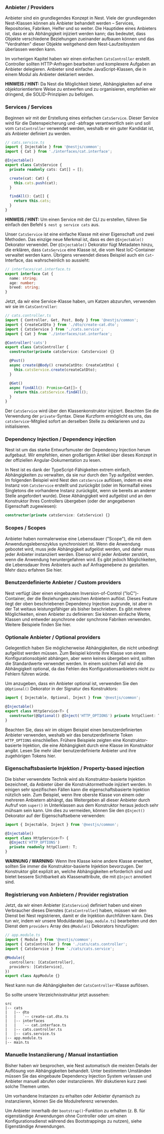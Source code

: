 ### Anbieter / Providers

Anbieter sind ein grundlegendes Konzept in Nest. Viele der grundlegenden Nest-Klassen können als Anbieter behandelt werden – Services, Repositories, Fabriken, Helfer und so weiter. Die Hauptidee eines Anbieters ist, dass er als Abhängigkeit injiziert werden kann; das bedeutet, dass Objekte verschiedene Beziehungen zueinander aufbauen können und das "Verdrahten" dieser Objekte weitgehend dem Nest-Laufzeitsystem überlassen werden kann.

Im vorherigen Kapitel haben wir einen einfachen `CatsController` erstellt. Controller sollten HTTP-Anfragen bearbeiten und komplexere Aufgaben an Anbieter delegieren. Anbieter sind einfache JavaScript-Klassen, die in einem Modul als Anbieter deklariert werden.

**HINWEIS / HINT:** Da Nest die Möglichkeit bietet, Abhängigkeiten auf eine objektorientiertere Weise zu entwerfen und zu organisieren, empfehlen wir dringend, die SOLID-Prinzipien zu befolgen.

### Services / Services

Beginnen wir mit der Erstellung eines einfachen `CatsService`. Dieser Service wird für die Datenspeicherung und -abfrage verantwortlich sein und soll vom `CatsController` verwendet werden, weshalb er ein guter Kandidat ist, als Anbieter definiert zu werden.

```typescript
// cats.service.ts
import { Injectable } from '@nestjs/common';
import { Cat } from './interfaces/cat.interface';

@Injectable()
export class CatsService {
  private readonly cats: Cat[] = [];

  create(cat: Cat) {
    this.cats.push(cat);
  }

  findAll(): Cat[] {
    return this.cats;
  }
}
```

**HINWEIS / HINT:** Um einen Service mit der CLI zu erstellen, führen Sie einfach den Befehl `$ nest g service cats` aus.

Unser `CatsService` ist eine einfache Klasse mit einer Eigenschaft und zwei Methoden. Das einzige neue Merkmal ist, dass es den `@Injectable()` Dekorator verwendet. Der `@Injectable()` Dekorator fügt Metadaten hinzu, die erklären, dass `CatsService` eine Klasse ist, die vom Nest IoC-Container verwaltet werden kann. Übrigens verwendet dieses Beispiel auch ein `Cat`-Interface, das wahrscheinlich so aussieht:

```typescript
// interfaces/cat.interface.ts
export interface Cat {
  name: string;
  age: number;
  breed: string;
}
```

Jetzt, da wir eine Service-Klasse haben, um Katzen abzurufen, verwenden wir sie im `CatsController`:

```typescript
// cats.controller.ts
import { Controller, Get, Post, Body } from '@nestjs/common';
import { CreateCatDto } from './dto/create-cat.dto';
import { CatsService } from './cats.service';
import { Cat } from './interfaces/cat.interface';

@Controller('cats')
export class CatsController {
  constructor(private catsService: CatsService) {}

  @Post()
  async create(@Body() createCatDto: CreateCatDto) {
    this.catsService.create(createCatDto);
  }

  @Get()
  async findAll(): Promise<Cat[]> {
    return this.catsService.findAll();
  }
}
```

Der `CatsService` wird über den Klassenkonstruktor injiziert. Beachten Sie die Verwendung der `private`-Syntax. Diese Kurzform ermöglicht es uns, das `catsService`-Mitglied sofort an derselben Stelle zu deklarieren und zu initialisieren.

### Dependency Injection / Dependency injection

Nest ist um das starke Entwurfsmuster der Dependency Injection herum aufgebaut. Wir empfehlen, einen großartigen Artikel über dieses Konzept in der offiziellen Angular-Dokumentation zu lesen.

In Nest ist es dank der TypeScript-Fähigkeiten extrem einfach, Abhängigkeiten zu verwalten, da sie nur durch den Typ aufgelöst werden. Im folgenden Beispiel wird Nest den `catsService` auflösen, indem es eine Instanz von `CatsService` erstellt und zurückgibt (oder im Normalfall eines Singletons die vorhandene Instanz zurückgibt, wenn sie bereits an anderer Stelle angefordert wurde). Diese Abhängigkeit wird aufgelöst und an den Konstruktor Ihres Controllers übergeben (oder der angegebenen Eigenschaft zugewiesen):

```typescript
constructor(private catsService: CatsService) {}
```

### Scopes / Scopes

Anbieter haben normalerweise eine Lebensdauer ("Scope"), die mit dem Anwendungslebenszyklus synchronisiert ist. Wenn die Anwendung gebootet wird, muss jede Abhängigkeit aufgelöst werden, und daher muss jeder Anbieter instanziiert werden. Ebenso wird jeder Anbieter zerstört, wenn die Anwendung heruntergefahren wird. Es gibt jedoch Möglichkeiten, die Lebensdauer Ihres Anbieters auch auf Anfragenebene zu gestalten. Mehr dazu erfahren Sie hier.

### Benutzerdefinierte Anbieter / Custom providers

Nest verfügt über einen eingebauten Inversion-of-Control ("IoC")-Container, der die Beziehungen zwischen Anbietern auflöst. Dieses Feature liegt der oben beschriebenen Dependency Injection zugrunde, ist aber in der Tat weitaus leistungsfähiger als bisher beschrieben. Es gibt mehrere Möglichkeiten, einen Anbieter zu definieren: Sie können einfache Werte, Klassen und entweder asynchrone oder synchrone Fabriken verwenden. Weitere Beispiele finden Sie hier.

### Optionale Anbieter / Optional providers

Gelegentlich haben Sie möglicherweise Abhängigkeiten, die nicht unbedingt aufgelöst werden müssen. Zum Beispiel könnte Ihre Klasse von einem Konfigurationsobjekt abhängen, aber wenn keines übergeben wird, sollten die Standardwerte verwendet werden. In einem solchen Fall wird die Abhängigkeit optional, da das Fehlen des Konfigurationsanbieters nicht zu Fehlern führen würde.

Um anzugeben, dass ein Anbieter optional ist, verwenden Sie den `@Optional()` Dekorator in der Signatur des Konstruktors:

```typescript
import { Injectable, Optional, Inject } from '@nestjs/common';

@Injectable()
export class HttpService<T> {
  constructor(@Optional() @Inject('HTTP_OPTIONS') private httpClient: T) {}
}
```

Beachten Sie, dass wir im obigen Beispiel einen benutzerdefinierten Anbieter verwenden, weshalb wir das benutzerdefinierte Token `HTTP_OPTIONS` einschließen. Frühere Beispiele zeigten eine Konstruktor-basierte Injektion, die eine Abhängigkeit durch eine Klasse im Konstruktor angibt. Lesen Sie mehr über benutzerdefinierte Anbieter und ihre zugehörigen Tokens hier.

### Eigenschaftsbasierte Injektion / Property-based injection

Die bisher verwendete Technik wird als Konstruktor-basierte Injektion bezeichnet, da Anbieter über die Konstruktormethode injiziert werden. In einigen sehr spezifischen Fällen kann die eigenschaftsbasierte Injektion nützlich sein. Zum Beispiel, wenn Ihre oberste Klasse von einem oder mehreren Anbietern abhängt, das Weitergeben all dieser Anbieter durch Aufruf von `super()` in Unterklassen aus dem Konstruktor heraus jedoch sehr mühsam sein kann. Um dies zu vermeiden, können Sie den `@Inject()` Dekorator auf der Eigenschaftsebene verwenden:

```typescript
import { Injectable, Inject } from '@nestjs/common';

@Injectable()
export class HttpService<T> {
  @Inject('HTTP_OPTIONS')
  private readonly httpClient: T;
}
```

**WARNUNG / WARNING:** Wenn Ihre Klasse keine andere Klasse erweitert, sollten Sie immer die Konstruktor-basierte Injektion bevorzugen. Der Konstruktor gibt explizit an, welche Abhängigkeiten erforderlich sind und bietet bessere Sichtbarkeit als Klassenattribute, die mit `@Inject` annotiert sind.

### Registrierung von Anbietern / Provider registration

Jetzt, da wir einen Anbieter (`CatsService`) definiert haben und einen Verbraucher dieses Dienstes (`CatsController`) haben, müssen wir den Dienst bei Nest registrieren, damit er die Injektion durchführen kann. Dies tun wir, indem wir unsere Moduldaratei (`app.module.ts`) bearbeiten und den Dienst dem `providers` Array des `@Module()` Dekorators hinzufügen:

```typescript
// app.module.ts
import { Module } from '@nestjs/common';
import { CatsController } from './cats/cats.controller';
import { CatsService } from './cats/cats.service';

@Module({
  controllers: [CatsController],
  providers: [CatsService],
})
export class AppModule {}
```

Nest kann nun die Abhängigkeiten der `CatsController`-Klasse auflösen.

So sollte unsere Verzeichnisstruktur jetzt aussehen:

```
src
|-- cats
|   |-- dto
|   |   `-- create-cat.dto.ts
|   |-- interfaces
|   |   `-- cat.interface.ts
|   |-- cats.controller.ts
|   |-- cats.service.ts
|-- app.module.ts
|-- main.ts
```

### Manuelle Instanziierung / Manual instantiation

Bisher haben wir besprochen, wie Nest automatisch die meisten Details der Auflösung von Abhängigkeiten behandelt. Unter bestimmten Umständen müssen Sie das eingebaute Dependency Injection System verlassen und Anbieter manuell abrufen oder instanziieren. Wir diskutieren kurz zwei solche Themen unten.

Um vorhandene Instanzen zu erhalten oder Anbieter dynamisch zu instanziieren, können Sie die Modulreferenz verwenden.

Um Anbieter innerhalb der `bootstrap()`-Funktion zu erhalten (z. B. für eigenständige Anwendungen ohne Controller oder um einen Konfigurationsdienst während des Bootstrappings zu nutzen), siehe Eigenständige Anwendungen.
